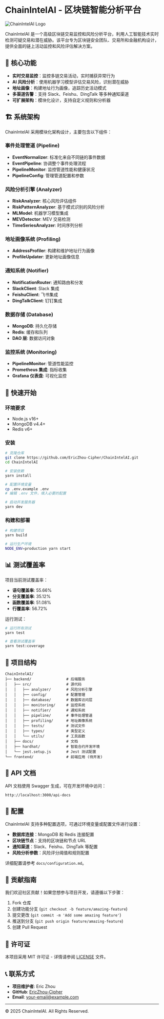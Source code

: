 # ChainIntelAI - 区块链智能分析平台

![ChainIntelAI Logo](https://via.placeholder.com/800x200?text=ChainIntelAI)

ChainIntelAI 是一个高级区块链交易监控和风险分析平台，利用人工智能技术实时检测可疑交易和潜在威胁。该平台专为区块链安全团队、交易所和金融机构设计，提供全面的链上活动监控和风险评估解决方案。

## 🌟 核心功能

- **实时交易监控**：监控多链交易活动，实时捕获异常行为
- **AI 风险分析**：使用机器学习模型评估交易风险，识别潜在威胁
- **地址画像**：构建地址行为画像，追踪历史活动模式
- **多渠道告警**：支持 Slack、Feishu、DingTalk 等多种通知渠道
- **可扩展架构**：模块化设计，支持自定义规则和分析器

## 🏗️ 系统架构

ChainIntelAI 采用模块化架构设计，主要包含以下组件：

### 事件处理管道 (Pipeline)

- **EventNormalizer**: 标准化来自不同链的事件数据
- **EventPipeline**: 协调整个事件处理流程
- **PipelineMonitor**: 监控管道性能和健康状况
- **PipelineConfig**: 管理管道配置和参数

### 风险分析引擎 (Analyzer)

- **RiskAnalyzer**: 核心风险评估组件
- **RiskPatternAnalyzer**: 基于模式识别的风险分析
- **MLModel**: 机器学习模型集成
- **MEVDetector**: MEV 交易检测
- **TimeSeriesAnalyzer**: 时间序列分析

### 地址画像系统 (Profiling)

- **AddressProfiler**: 构建和维护地址行为画像
- **ProfileUpdater**: 更新地址画像信息

### 通知系统 (Notifier)

- **NotificationRouter**: 通知路由和分发
- **SlackClient**: Slack 集成
- **FeishuClient**: 飞书集成
- **DingTalkClient**: 钉钉集成

### 数据存储 (Database)

- **MongoDB**: 持久化存储
- **Redis**: 缓存和队列
- **DAO 层**: 数据访问对象

### 监控系统 (Monitoring)

- **PipelineMonitor**: 管道性能监控
- **Prometheus 集成**: 指标收集
- **Grafana 仪表盘**: 可视化监控

## 🚀 快速开始

### 环境要求

- Node.js v16+
- MongoDB v4.4+
- Redis v6+

### 安装

```bash
# 克隆仓库
git clone https://github.com/EricZhou-Cipher/ChainIntelAI.git
cd ChainIntelAI

# 安装依赖
yarn install

# 配置环境变量
cp .env.example .env
# 编辑 .env 文件，填入必要的配置

# 启动开发服务器
yarn dev
```

### 构建和部署

```bash
# 构建项目
yarn build

# 运行生产环境
NODE_ENV=production yarn start
```

## 📊 测试覆盖率

项目当前测试覆盖率：

- **语句覆盖率**: 55.66%
- **分支覆盖率**: 35.12%
- **函数覆盖率**: 51.08%
- **行覆盖率**: 56.72%

运行测试：

```bash
# 运行所有测试
yarn test

# 查看测试覆盖率
yarn test:coverage
```

## 📁 项目结构

```
ChainIntelAI/
├── backend/                # 后端服务
│   ├── src/                # 源代码
│   │   ├── analyzer/       # 风险分析引擎
│   │   ├── config/         # 配置管理
│   │   ├── database/       # 数据库访问层
│   │   ├── monitoring/     # 监控系统
│   │   ├── notifier/       # 通知系统
│   │   ├── pipeline/       # 事件处理管道
│   │   ├── profiling/      # 地址画像系统
│   │   ├── tests/          # 测试文件
│   │   ├── types/          # 类型定义
│   │   └── utils/          # 工具函数
│   ├── docs/               # 文档
│   ├── hardhat/            # 智能合约开发环境
│   └── jest.setup.js       # Jest 测试配置
└── frontend/               # 前端应用 (待开发)
```

## 📝 API 文档

API 文档使用 Swagger 生成，可在开发环境中访问：

```
http://localhost:3000/api-docs
```

## 🔧 配置

ChainIntelAI 支持多种配置选项，可通过环境变量或配置文件进行设置：

- **数据库连接**：MongoDB 和 Redis 连接配置
- **区块链节点**：支持的区块链和节点 URL
- **通知渠道**：Slack、Feishu、DingTalk 等配置
- **风险分析参数**：风险评分阈值和规则配置

详细配置请参考 `docs/configuration.md`。

## 🤝 贡献指南

我们欢迎社区贡献！如果您想参与项目开发，请遵循以下步骤：

1. Fork 仓库
2. 创建功能分支 (`git checkout -b feature/amazing-feature`)
3. 提交更改 (`git commit -m 'Add some amazing feature'`)
4. 推送到分支 (`git push origin feature/amazing-feature`)
5. 创建 Pull Request

## 📄 许可证

本项目采用 MIT 许可证 - 详情请参阅 [LICENSE](LICENSE) 文件。

## 📞 联系方式

- **项目维护者**: Eric Zhou
- **GitHub**: [EricZhou-Cipher](https://github.com/EricZhou-Cipher)
- **Email**: [your-email@example.com](mailto:your-email@example.com)

---

© 2025 ChainIntelAI. All Rights Reserved.
